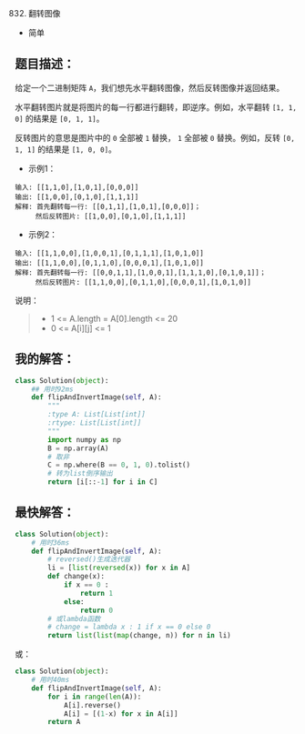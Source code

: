 832. 翻转图像

- 简单

## 题目描述：
给定一个二进制矩阵 ```A```，我们想先水平翻转图像，然后反转图像并返回结果。

水平翻转图片就是将图片的每一行都进行翻转，即逆序。例如，水平翻转 ```[1, 1, 0]``` 的结果是 ```[0, 1, 1]```。

反转图片的意思是图片中的 ```0``` 全部被 ```1``` 替换， ```1``` 全部被 ```0``` 替换。例如，反转 ```[0, 1, 1]``` 的结果是 ```[1, 0, 0]```。

- 示例1：

```
输入: [[1,1,0],[1,0,1],[0,0,0]]
输出: [[1,0,0],[0,1,0],[1,1,1]]
解释: 首先翻转每一行: [[0,1,1],[1,0,1],[0,0,0]]；
     然后反转图片: [[1,0,0],[0,1,0],[1,1,1]]
```

- 示例2：

```
输入: [[1,1,0,0],[1,0,0,1],[0,1,1,1],[1,0,1,0]]
输出: [[1,1,0,0],[0,1,1,0],[0,0,0,1],[1,0,1,0]]
解释: 首先翻转每一行: [[0,0,1,1],[1,0,0,1],[1,1,1,0],[0,1,0,1]]；
     然后反转图片: [[1,1,0,0],[0,1,1,0],[0,0,0,1],[1,0,1,0]]
```
说明：
> - 1 <= A.length = A[0].length <= 20
> - 0 <= A[i][j] <= 1


## 我的解答：
``` python
class Solution(object):
    ## 用时92ms
    def flipAndInvertImage(self, A):
        """
        :type A: List[List[int]]
        :rtype: List[List[int]]
        """
        import numpy as np
        B = np.array(A)     
        # 取非
        C = np.where(B == 0, 1, 0).tolist()
        # 转为list倒序输出
        return [i[::-1] for i in C]
```

## 最快解答：
``` python
class Solution(object):
    # 用时36ms
    def flipAndInvertImage(self, A):
        # reversed()生成迭代器
        li = [list(reversed(x)) for x in A]
        def change(x):
            if x == 0 :
                return 1
            else:
                return 0
        # 或lambda函数
        # change = lambda x : 1 if x == 0 else 0
        return list(list(map(change, n)) for n in li)
```
或：
``` python
class Solution(object):
    # 用时40ms
    def flipAndInvertImage(self, A):
        for i in range(len(A)):
            A[i].reverse()
            A[i] = [(1-x) for x in A[i]]
        return A
```
